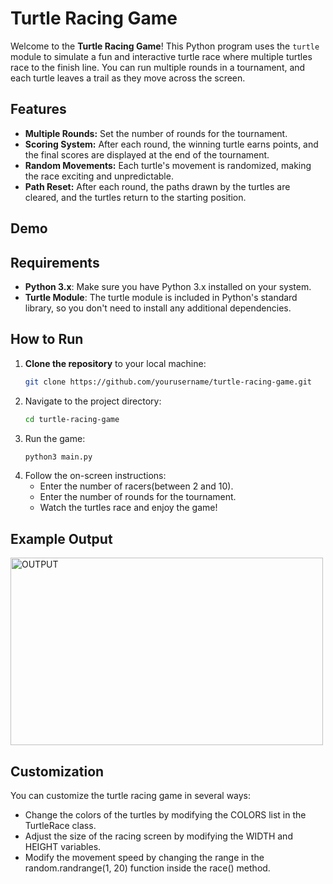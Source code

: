 # Turtle Racing Game

Welcome to the **Turtle Racing Game**! This Python program uses the `turtle` module to simulate a fun and interactive turtle race where multiple turtles race to the finish line. You can run multiple rounds in a tournament, and each turtle leaves a trail as they move across the screen.

## Features

- **Multiple Rounds:** Set the number of rounds for the tournament.
- **Scoring System:** After each round, the winning turtle earns points, and the final scores are displayed at the end of the tournament.
- **Random Movements:** Each turtle's movement is randomized, making the race exciting and unpredictable.
- **Path Reset:** After each round, the paths drawn by the turtles are cleared, and the turtles return to the starting position.

## Demo



## Requirements

- **Python 3.x**: Make sure you have Python 3.x installed on your system.
- **Turtle Module**: The turtle module is included in Python's standard library, so you don't need to install any additional dependencies.

## How to Run

1. **Clone the repository** to your local machine:
   ```bash
   git clone https://github.com/yourusername/turtle-racing-game.git

2. Navigate to the project directory:
   ```bash
   cd turtle-racing-game

3. Run the game:
   ```bash
   python3 main.py

4. Follow the on-screen instructions:
   - Enter the number of racers(between 2 and 10).
   - Enter the number of rounds for the tournament.
   - Watch the turtles race and enjoy the game!

## Example Output

<img width="500" height="300" alt="OUTPUT" src="https://github.com/user-attachments/assets/441ba0bc-e097-4b26-9f0f-76e9aa14b799">


## Customization

You can customize the turtle racing game in several ways:
   - Change the colors of the turtles by modifying the COLORS list in the TurtleRace class.
   - Adjust the size of the racing screen by modifying the WIDTH and HEIGHT variables.
   - Modify the movement speed by changing the range in the random.randrange(1, 20) function inside the race() method.
